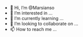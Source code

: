- 👋 Hi, I’m @Marsianso
- 👀 I’m interested in ...
- 🌱 I’m currently learning ...
- 💞️ I’m looking to collaborate on ...
- 📫 How to reach me ...

<!---
Marsianso/Marsianso is a ✨ special ✨ repository because its `README.md` (this file) appears on your GitHub profile.
You can click the Preview link to take a look at your changes.
--->
